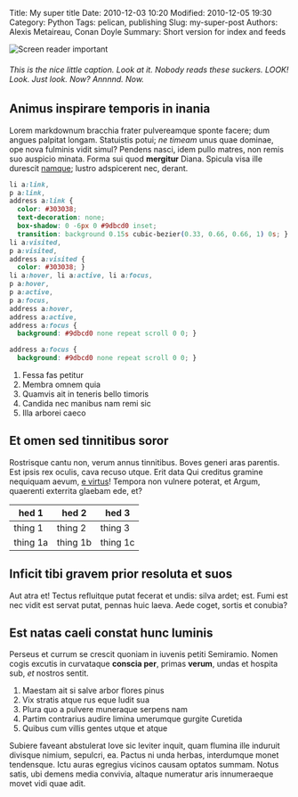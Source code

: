Title: My super title
Date: 2010-12-03 10:20
Modified: 2010-12-05 19:30
Category: Python
Tags: pelican, publishing
Slug: my-super-post
Authors: Alexis Metaireau, Conan Doyle
Summary: Short version for index and feeds

![Screen reader important](http://lorempixel.com/g/1200/800/ "Some image titling, woot")
###### This is the nice little caption. Look at it. Nobody reads these suckers. LOOK! Look. Just look. Now? Annnnd. Now.

## Animus inspirare temporis in inania

Lorem markdownum bracchia frater pulvereamque sponte facere; dum angues palpitat
longam. Statuistis potui; *ne timeam* unus quae dominae, ope nova fulminis vidit
simul? Pendens nasci, idem pullo matres, non remis suo auspicio minata. Forma
sui quod **mergitur** Diana. Spicula visa ille durescit
[namque](http://www.youtube.com/watch?v=MghiBW3r65M); lustro adspicerent nec,
derant.

```css
li a:link,
p a:link,
address a:link {
  color: #303038;
  text-decoration: none;
  box-shadow: 0 -6px 0 #9dbcd0 inset;
  transition: background 0.15s cubic-bezier(0.33, 0.66, 0.66, 1) 0s; }
li a:visited,
p a:visited,
address a:visited {
  color: #303038; }
li a:hover, li a:active, li a:focus,
p a:hover,
p a:active,
p a:focus,
address a:hover,
address a:active,
address a:focus {
  background: #9dbcd0 none repeat scroll 0 0; }

address a:focus {
  background: #9dbcd0 none repeat scroll 0 0; }
```

1. Fessa fas petitur
2. Membra omnem quia
3. Quamvis ait in teneris bello timoris
4. Candida nec manibus nam remi sic
5. Illa arborei caeco

## Et omen sed tinnitibus soror

Rostrisque cantu non, verum annus tinnitibus. Boves generi aras parentis. Est
ipsis rex oculis, cava recuso utque. Erit data Qui creditus gramine nequiquam
aevum, [e virtus](http://jaspervdj.be/)! Tempora non vulnere poterat, et Argum,
quaerenti exterrita glaebam ede, et?

| hed 1 | hed 2 | hed 3 |
| ----- | ------- | ------ |
| thing 1 | thing 2 | thing 3 |
| thing 1a | thing 1b | thing 1c |

## Inficit tibi gravem prior resoluta et suos

Aut atra et! Tectus refluitque putat fecerat et undis: silva ardet; est. Fumi
est nec vidit est servat putat, pennas huic laeva. Aede coget, sortis et
conubia?

## Est natas caeli constat hunc luminis

Perseus et currum se crescit quoniam in iuvenis petiti Semiramio. Nomen cogis
excutis in curvataque **conscia per**, primas **verum**, undas et hospita sub,
*et* nostros sentit.

1. Maestam ait si salve arbor flores pinus
2. Vix stratis atque rus eque ludit sua
3. Plura quo a pulvere muneraque serpens nam
4. Partim contrarius audire limina umerumque gurgite Curetida
5. Quibus cum villis gentes utque et atque

Subiere faveant abstulerat Iove sic leviter inquit, quam flumina ille induruit
divisque nimium, sepulcri, ea. Pactus ni unda herbas, interdumque monet
tendensque. Ictu auras egregius vicinos causam optatos summam. Notus satis, ubi
demens media convivia, altaque numeratur aris innumeraeque movet vidi quae adit.